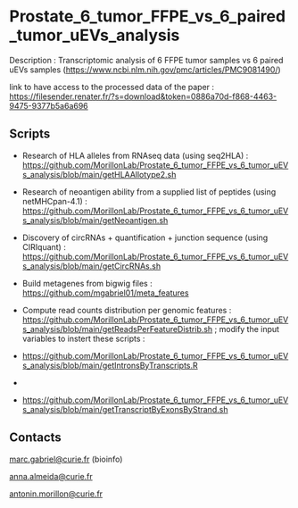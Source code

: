 # Prostate_6_tumor_FFPE_vs_6_paired_tumor_uEVs_analysis
Description : Transcriptomic analysis of 6 FFPE tumor samples vs 6 paired uEVs samples (https://www.ncbi.nlm.nih.gov/pmc/articles/PMC9081490/)

link to have access to the processed data of the paper : https://filesender.renater.fr/?s=download&token=0886a70d-f868-4463-9475-9377b5a6a696


## Scripts

- Research of HLA alleles from RNAseq data (using seq2HLA) : https://github.com/MorillonLab/Prostate_6_tumor_FFPE_vs_6_tumor_uEVs_analysis/blob/main/getHLAAllotype2.sh

- Research of neoantigen ability from a supplied list of peptides (using netMHCpan-4.1) : https://github.com/MorillonLab/Prostate_6_tumor_FFPE_vs_6_tumor_uEVs_analysis/blob/main/getNeoantigen.sh

- Discovery of circRNAs + quantification + junction sequence (using CIRIquant) : https://github.com/MorillonLab/Prostate_6_tumor_FFPE_vs_6_tumor_uEVs_analysis/blob/main/getCircRNAs.sh

- Build metagenes from bigwig files : https://github.com/mgabriel01/meta_features

- Compute read counts distribution per genomic features : https://github.com/MorillonLab/Prostate_6_tumor_FFPE_vs_6_tumor_uEVs_analysis/blob/main/getReadsPerFeatureDistrib.sh ; modify the input variables to instert these scripts : 
- https://github.com/MorillonLab/Prostate_6_tumor_FFPE_vs_6_tumor_uEVs_analysis/blob/main/getIntronsByTranscripts.R 
- 
- https://github.com/MorillonLab/Prostate_6_tumor_FFPE_vs_6_tumor_uEVs_analysis/blob/main/getTranscriptByExonsByStrand.sh


## Contacts 

marc.gabriel@curie.fr (bioinfo)

anna.almeida@curie.fr

antonin.morillon@curie.fr

